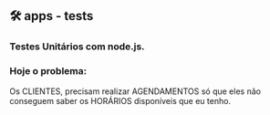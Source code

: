 ##  🛠️ apps - tests

### Testes Unitários com node.js.

### Hoje o problema: 

Os CLIENTES, precisam realizar AGENDAMENTOS
só que eles não conseguem saber os HORÁRIOS
disponíveis que eu tenho.

